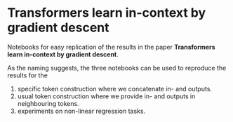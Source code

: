# Transformers learn in-context by gradient descent
Notebooks for easy replication of the results in the paper **Transformers learn in-context by gradient descent**.

As the naming suggests, the three notebooks can be used to reproduce the results for the

1. specific token construction where we concatenate in- and outputs.
2. usual token construction where we provide in- and outputs in neighbouring tokens.
3. experiments on non-linear regression tasks.
